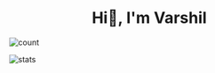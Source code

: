 <h1 align="center">Hi👋, I'm Varshil</h1>
<p align="left"> <img src="https://komarev.com/ghpvc/?username=ivarshil&label=Profile%20views&color=0e75b6&style=plastic" alt="count" /> </p>
<p>
  <img align="center" src="https://github-readme-stats.vercel.app/api?username=ivarshil&show_icons=true&theme=tokyonight&locale=en" alt="stats" />
</p>
<!--
**ivarshil/ivarshil** is a ✨ _special_ ✨ repository because its `README.md` (this file) appears on your GitHub profile.
